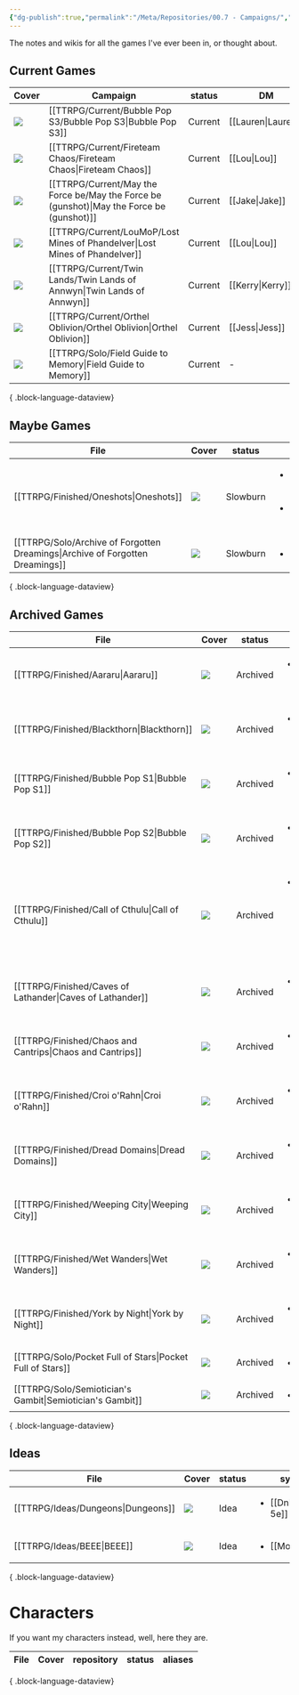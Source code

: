 ```yaml
---
{"dg-publish":true,"permalink":"/Meta/Repositories/00.7 - Campaigns/","contentClasses":"cards cards-2-3 cards-cover cards-cols-4"}
---
```



The notes and wikis for all the games I've ever been in, or thought about.

## Current Games
| Cover                                                                                              | Campaign                                                                                     | status  | DM                 | Character                        |
| -------------------------------------------------------------------------------------------------- | -------------------------------------------------------------------------------------------- | ------- | ------------------ | -------------------------------- |
| ![](https://cdnb.artstation.com/p/assets/images/images/004/726/701/4k/daniel-dociu-dunepage03.jpg) | [[TTRPG/Current/Bubble Pop S3/Bubble Pop S3\|Bubble Pop S3]]                              | Current | [[Lauren\|Lauren]] | [[Quinn Marston\|Quinn Marston]] |
| ![](https://i.pinimg.com/564x/09/eb/2b/09eb2bf221f4e94f99755eab81f0482f.jpg)                       | [[TTRPG/Current/Fireteam Chaos/Fireteam Chaos\|Fireteam Chaos]]                           | Current | [[Lou\|Lou]]       | [[Idle-112\|Idle-112]]           |
| ![](https://i.pinimg.com/564x/b1/03/15/b103150178d5aaf6d6aafe31e044897e.jpg)                       | [[TTRPG/Current/May the Force be/May the Force be (gunshot)\|May the Force be (gunshot)]] | Current | [[Jake\|Jake]]     | [[Ki-On\|Ki-On]]                 |
| ![](https://i.pinimg.com/564x/56/9a/ae/569aae3dea2f16ecbaadff44eba32205.jpg)                       | [[TTRPG/Current/LouMoP/Lost Mines of Phandelver\|Lost Mines of Phandelver]]               | Current | [[Lou\|Lou]]       | [[Osmo\|Osmo]]                   |
| ![](https://i.pinimg.com/564x/4f/e6/b1/4fe6b15674a642725814be9611dfa39b.jpg)                       | [[TTRPG/Current/Twin Lands/Twin Lands of Annwyn\|Twin Lands of Annwyn]]                   | Current | [[Kerry\|Kerry]]   | [[Rattovim\|Rattovim]]           |
| ![](https://i.pinimg.com/564x/bc/bf/6b/bcbf6baf2293682af1b352eea6652ce6.jpg)                       | [[TTRPG/Current/Orthel Oblivion/Orthel Oblivion\|Orthel Oblivion]]                        | Current | [[Jess\|Jess]]     | [[Odessa\|Odessa]]               |
| ![](https://img.itch.zone/aW1nLzU0OTMzMjYuanBn/original/kyHZ5K.jpg)                                | [[TTRPG/Solo/Field Guide to Memory\|Field Guide to Memory]]                               | Current | \-                 | \-                               |

{ .block-language-dataview}

## Maybe Games
| File                                                                             | Cover                                                                                                                                                                                                       | status   | system                                                                          | DM | Character |
| -------------------------------------------------------------------------------- | ----------------------------------------------------------------------------------------------------------------------------------------------------------------------------------------------------------- | -------- | ------------------------------------------------------------------------------- | -- | --------- |
| [[TTRPG/Finished/Oneshots\|Oneshots]]                                         | ![](\-)                                                                                                                                                                                                     | Slowburn | <ul><li>[[Pathfinder 2e\\|Pathfinder 2e]]</li><li>[[DnD 5e\\|DnD 5e]]</li></ul> | \- | \-        |
| [[TTRPG/Solo/Archive of Forgotten Dreamings\|Archive of Forgotten Dreamings]] | ![](https://c10.patreonusercontent.com/4/patreon-media/p/post/69673403/b2ab4cae1df943ffb607f46d418dd14e/eyJ3Ijo2MjB9/1.png?token-time=1697846400&token-hash=b0-isqAIf3NpfyCUxYZiqQpM_OnI23t08YIaATbUhj0%3D) | Slowburn | <ul><li>solo</li></ul>                                                          | \- | \-        |

{ .block-language-dataview}

## Archived Games
| File                                                         | Cover                                                                          | status   | system                                                      | DM | Character |
| ------------------------------------------------------------ | ------------------------------------------------------------------------------ | -------- | ----------------------------------------------------------- | -- | --------- |
| [[TTRPG/Finished/Aararu\|Aararu]]                         | ![](\-)                                                                        | Archived | <ul><li>[[DnD 5e\\|DnD 5e]]</li></ul>                       | \- | \-        |
| [[TTRPG/Finished/Blackthorn\|Blackthorn]]                 | ![](\-)                                                                        | Archived | <ul><li>[[DnD 5e\\|DnD 5e]]</li></ul>                       | \- | \-        |
| [[TTRPG/Finished/Bubble Pop S1\|Bubble Pop S1]]           | ![](\-)                                                                        | Archived | <ul><li>[[DnD 5e\\|DnD 5e]]</li></ul>                       | \- | \-        |
| [[TTRPG/Finished/Bubble Pop S2\|Bubble Pop S2]]           | ![](\-)                                                                        | Archived | <ul><li>[[DnD 5e\\|DnD 5e]]</li></ul>                       | \- | \-        |
| [[TTRPG/Finished/Call of Cthulu\|Call of Cthulu]]         | ![](\-)                                                                        | Archived | <ul><li>[[Call of Cthulu 5e\\|Call of Cthulu 5e]]</li></ul> | \- | \-        |
| [[TTRPG/Finished/Caves of Lathander\|Caves of Lathander]] | ![](\-)                                                                        | Archived | <ul><li>[[DnD 5e\\|DnD 5e]]</li></ul>                       | \- | \-        |
| [[TTRPG/Finished/Chaos and Cantrips\|Chaos and Cantrips]] | ![](\-)                                                                        | Archived | <ul><li>[[DnD 5e\\|DnD 5e]]</li></ul>                       | \- | \-        |
| [[TTRPG/Finished/Croi o'Rahn\|Croi o'Rahn]]               | ![](\-)                                                                        | Archived | <ul><li>[[DnD 5e\\|DnD 5e]]</li></ul>                       | \- | \-        |
| [[TTRPG/Finished/Dread Domains\|Dread Domains]]           | ![](\-)                                                                        | Archived | <ul><li>[[DnD 5e\\|DnD 5e]]</li></ul>                       | \- | \-        |
| [[TTRPG/Finished/Weeping City\|Weeping City]]             | ![](\-)                                                                        | Archived | <ul><li>[[DnD 5e\\|DnD 5e]]</li></ul>                       | \- | \-        |
| [[TTRPG/Finished/Wet Wanders\|Wet Wanders]]               | ![](\-)                                                                        | Archived | <ul><li>[[DnD 5e\\|DnD 5e]]</li></ul>                       | \- | \-        |
| [[TTRPG/Finished/York by Night\|York by Night]]           | ![](\-)                                                                        | Archived | <ul><li>[[VtM 5e\\|VtM 5e]]</li></ul>                       | \- | \-        |
| [[TTRPG/Solo/Pocket Full of Stars\|Pocket Full of Stars]] | ![](https://img.itch.zone/aW1hZ2UvMzk2MDMxLzI5MDE5OTMucG5n/347x500/ZMGZhi.png) | Archived | <ul><li>solo</li></ul>                                      | \- | \-        |
| [[TTRPG/Solo/Semiotician's Gambit\|Semiotician's Gambit]] | ![](https://i.pinimg.com/564x/35/f9/dd/35f9dd17c5eb09a8fb946b5cae4eae83.jpg)   | Archived | <ul><li>solo</li></ul>                                      | \- | \-        |

{ .block-language-dataview}

## Ideas
| File                                  | Cover   | status | system                                | DM | Character |
| ------------------------------------- | ------- | ------ | ------------------------------------- | -- | --------- |
| [[TTRPG/Ideas/Dungeons\|Dungeons]] | ![](\-) | Idea   | <ul><li>[[DnD 5e\\|DnD 5e]]</li></ul> | \- | \-        |
| [[TTRPG/Ideas/BEEE\|BEEE]]         | ![](\-) | Idea   | <ul><li>[[MotW\\|MotW]]</li></ul>     | \- | \-        |

{ .block-language-dataview}



# Characters
If you want my characters instead, well, here they are.

| File | Cover | repository | status | aliases |
| ---- | ----- | ---------- | ------ | ------- |

{ .block-language-dataview}